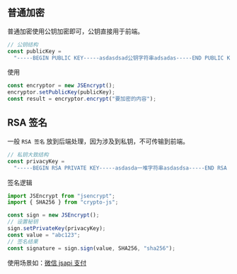 <!--
 * @Date: 2022-03-16 15:19:03
 * @LastEditors: wenfujie
 * @LastEditTime: 2022-05-25 10:45:32
 * @FilePath: /document-library/articles/开发相关知识/加密和签名.md
-->

## 普通加密

普通加密使用公钥加密即可，公钥直接用于前端。

```js
// 公钥结构
const publicKey =
  "-----BEGIN PUBLIC KEY-----asdasdsad公钥字符串adsadas-----END PUBLIC KEY-----";
```

使用

```js
const encryptor = new JSEncrypt();
encryptor.setPublicKey(publicKey);
const result = encryptor.encrypt("要加密的内容");
```

## RSA 签名

一般 `RSA 签名` 放到后端处理，因为涉及到私钥，不可传输到前端。

```js
// 私钥大致结构
const privacyKey =
  "-----BEGIN RSA PRIVATE KEY-----asdasda一堆字符串asdasdsa-----END RSA PRIVATE KEY-----";
```

签名逻辑

```js
import JSEncrypt from "jsencrypt";
import { SHA256 } from "crypto-js";

const sign = new JSEncrypt();
// 设置秘钥
sign.setPrivateKey(privacyKey);
const value = "abc123";
// 签名结果
const signature = sign.sign(value, SHA256, "sha256");
```

使用场景如：[微信 jsapi 支付](https://pay.weixin.qq.com/wiki/doc/apiv3/apis/chapter3_1_4.shtml)
